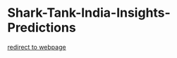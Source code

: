 # Shark-Tank-India-Insights-Predictions

[redirect to webpage](https://vishwesh-bhilare.github.io/Shark-Tank-India-Insights-Predictions/)
